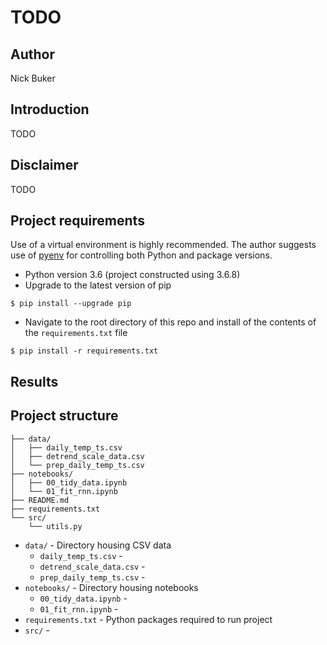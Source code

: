# TODO

## Author
Nick Buker

## Introduction
TODO

## Disclaimer
TODO

## Project requirements
Use of a virtual environment is highly recommended. The author suggests use of [pyenv](https://github.com/pyenv/pyenv) for controlling both Python and package versions.
- Python version 3.6 (project constructed using 3.6.8)
- Upgrade to the latest version of pip
```
$ pip install --upgrade pip
```
- Navigate to the root directory of this repo and install of the contents of the `requirements.txt` file
``` 
$ pip install -r requirements.txt 
```

## Results

## Project structure
```
├── data/
│   ├── daily_temp_ts.csv
│   ├── detrend_scale_data.csv
│   └── prep_daily_temp_ts.csv
├── notebooks/
│   ├── 00_tidy_data.ipynb
│   └── 01_fit_rnn.ipynb
├── README.md
├── requirements.txt
└── src/
    └── utils.py

```
- `data/` - Directory housing CSV data
    - `daily_temp_ts.csv` -
    - `detrend_scale_data.csv` -
    - `prep_daily_temp_ts.csv` -
- `notebooks/` - Directory housing notebooks
    - `00_tidy_data.ipynb` -
    - `01_fit_rnn.ipynb` -
- `requirements.txt` - Python packages required to run project
- `src/` - 

